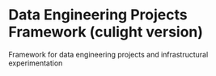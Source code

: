 # Data Engineering Projects Framework (culight version)
Framework for data engineering projects and infrastructural experimentation
